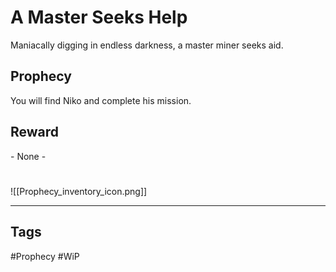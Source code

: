 # A Master Seeks Help
Maniacally digging in endless darkness, a master miner seeks aid.
## Prophecy
You will find Niko and complete his mission.
## Reward
\- None -

#
![[Prophecy_inventory_icon.png]]

---
## Tags
#Prophecy
#WiP 